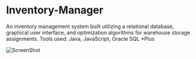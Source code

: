 # Inventory-Manager
An inventory management system built utilizing a relational database, graphical user interface, and optimization algorithms for warehouse storage assignments. Tools used: Java, JavaScript, Oracle SQL *Plus

![ScreenShot](https://cloud.githubusercontent.com/assets/27247635/25407472/45c5196e-29bf-11e7-89ae-06f162f85832.jpg)
